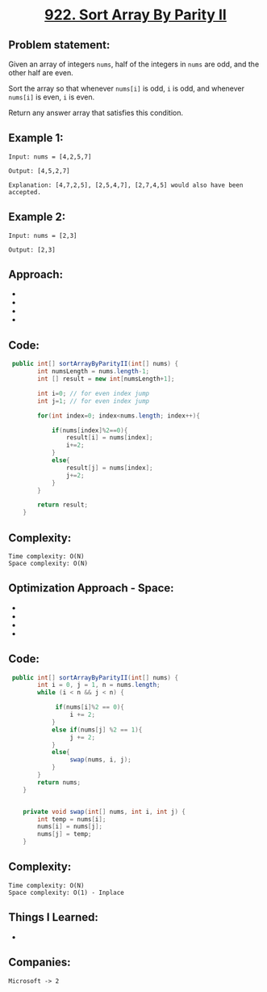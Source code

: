 <h1 align="center"><a href="https://leetcode.com/problems/sort-array-by-parity-ii/" target="_blank">922. Sort Array By Parity II</a></h1>

## Problem statement:
Given an array of integers `nums`, half of the integers in `nums` are odd, and the other half are even.

Sort the array so that whenever `nums[i]` is odd, `i` is odd, and whenever `nums[i]` is even, `i` is even.

Return any answer array that satisfies this condition.




## Example 1:

```
Input: nums = [4,2,5,7]

Output: [4,5,2,7]

Explanation: [4,7,2,5], [2,5,4,7], [2,7,4,5] would also have been accepted.
```

## Example 2:

```
Input: nums = [2,3]

Output: [2,3]
```

 

## Approach:

- 
  
- 
  
-
  
- 



## Code: 

```java
 public int[] sortArrayByParityII(int[] nums) {
        int numsLength = nums.length-1;
        int [] result = new int[numsLength+1];

        int i=0; // for even index jump
        int j=1; // for even index jump

        for(int index=0; index<nums.length; index++){

            if(nums[index]%2==0){
                result[i] = nums[index]; 
                i+=2;
            }
            else{
                result[j] = nums[index]; 
                j+=2;
            }
        }

        return result;
    }
```



## Complexity:

```
Time complexity: O(N)
Space complexity: O(N)
```










## Optimization Approach - Space:

- 
  
- 
  
-
  
- 



## Code: 

```java
 public int[] sortArrayByParityII(int[] nums) {
        int i = 0, j = 1, n = nums.length;
        while (i < n && j < n) {

             if(nums[i]%2 == 0){ 
                 i += 2;
            }
            else if(nums[j] %2 == 1){
                 j += 2;
            }
            else{       
                 swap(nums, i, j);
            }
        }
        return nums;
    }


    private void swap(int[] nums, int i, int j) {
        int temp = nums[i];
        nums[i] = nums[j];
        nums[j] = temp;
    }
```



## Complexity:

```
Time complexity: O(N)
Space complexity: O(1) - Inplace
```


## Things I Learned:

- 
  


## Companies:

```
Microsoft -> 2
```





